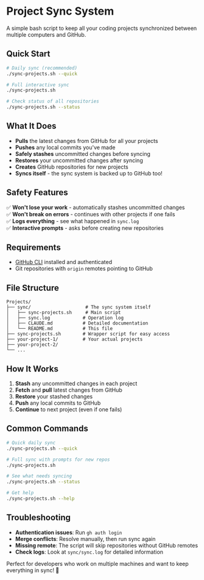 # Project Sync System

A simple bash script to keep all your coding projects synchronized between multiple computers and GitHub.

## Quick Start

```bash
# Daily sync (recommended)
./sync-projects.sh --quick

# Full interactive sync
./sync-projects.sh

# Check status of all repositories
./sync-projects.sh --status
```

## What It Does

- **Pulls** the latest changes from GitHub for all your projects
- **Pushes** any local commits you've made
- **Safely stashes** uncommitted changes before syncing
- **Restores** your uncommitted changes after syncing
- **Creates** GitHub repositories for new projects
- **Syncs itself** - the sync system is backed up to GitHub too!

## Safety Features

✅ **Won't lose your work** - automatically stashes uncommitted changes  
✅ **Won't break on errors** - continues with other projects if one fails  
✅ **Logs everything** - see what happened in `sync.log`  
✅ **Interactive prompts** - asks before creating new repositories  

## Requirements

- [GitHub CLI](https://cli.github.com/) installed and authenticated
- Git repositories with `origin` remotes pointing to GitHub

## File Structure

```
Projects/
├── sync/                    # The sync system itself
│   ├── sync-projects.sh     # Main script
│   ├── sync.log            # Operation log
│   ├── CLAUDE.md           # Detailed documentation
│   └── README.md           # This file
├── sync-projects.sh        # Wrapper script for easy access
├── your-project-1/         # Your actual projects
├── your-project-2/
└── ...
```

## How It Works

1. **Stash** any uncommitted changes in each project
2. **Fetch** and **pull** latest changes from GitHub
3. **Restore** your stashed changes
4. **Push** any local commits to GitHub
5. **Continue** to next project (even if one fails)

## Common Commands

```bash
# Quick daily sync
./sync-projects.sh --quick

# Full sync with prompts for new repos
./sync-projects.sh

# See what needs syncing
./sync-projects.sh --status

# Get help
./sync-projects.sh --help
```

## Troubleshooting

- **Authentication issues**: Run `gh auth login`
- **Merge conflicts**: Resolve manually, then run sync again
- **Missing remote**: The script will skip repositories without GitHub remotes
- **Check logs**: Look at `sync/sync.log` for detailed information

Perfect for developers who work on multiple machines and want to keep everything in sync! 🚀
